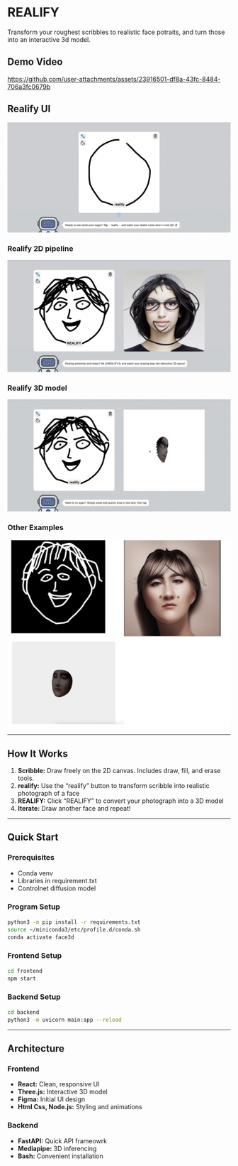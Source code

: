 # REALIFY
Transform your roughest scribbles to realistic face potraits, and turn those into an interactive 3d model.


## Demo Video

https://github.com/user-attachments/assets/23916501-df8a-43fc-8484-706a3fc0679b

## Realify UI

![Realify Canvas UI](./assets/realify-ui.jpg)

### Realify 2D pipeline

![Vibe Draw 2D Canvas](./assets/realify-2d.jpg)

### Realify 3D model

![Vibe Draw 3D World](./assets/realify-3d.jpg)

### Other Examples
![Examples](./assets/example.jpeg)


---

## How It Works

1. **Scribble:** Draw freely on the 2D canvas. Includes draw, fill, and erase tools.
2. **realify:** Use the “realify” button to transform scribble into realistic photograph of a face  
3. **REALIFY:** Click “REALIFY” to convert your photograph into a 3D model  
4. **Iterate:** Draw another face and repeat!  

---

## Quick Start

### Prerequisites

- Conda venv
- Libraries in requirement.txt
- Controlnet diffusion model

### Program Setup
```bash
python3 -m pip install -r requirements.txt
source ~/miniconda3/etc/profile.d/conda.sh
conda activate face3d
```

### Frontend Setup

```bash
cd frontend
npm start
```

### Backend Setup

```bash
cd backend
python3 -m uvicorn main:app --reload
```

---
## Architecture

### Frontend
- **React:** Clean, responsive UI
- **Three.js:** Interactive 3D model  
- **Figma:** Initial UI design
- **Html Css, Node.js:** Styling and animations

### Backend
- **FastAPI:** Quick API frameowrk
- **Mediapipe:** 3D inferencing
- **Bash:** Convenient installation  



